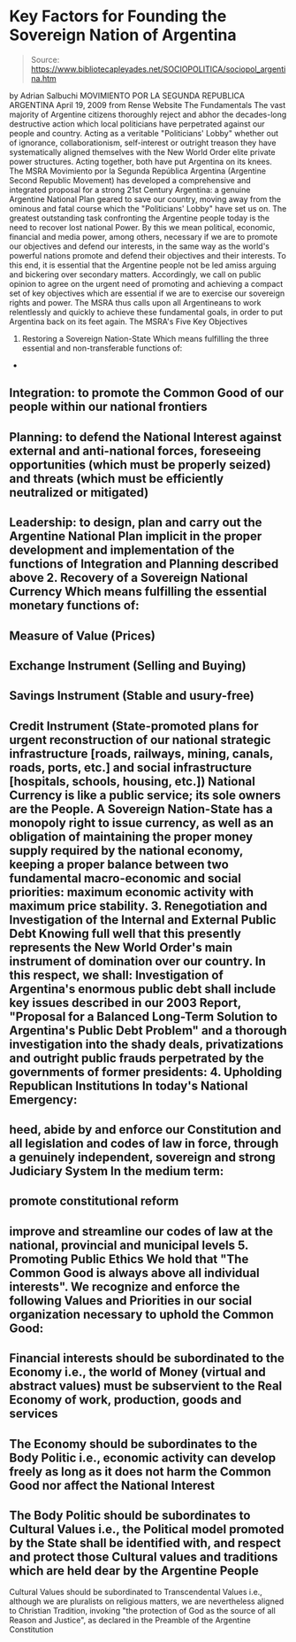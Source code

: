 # Key Factors for Founding the Sovereign Nation of Argentina

> Source: https://www.bibliotecapleyades.net/SOCIOPOLITICA/sociopol_argentina.htm

by Adrian
Salbuchi
MOVIMIENTO POR LA SEGUNDA REPUBLICA ARGENTINA
April 19, 2009
from
Rense
Website
The Fundamentals
The vast majority of Argentine citizens thoroughly reject and abhor the
decades-long destructive action which local politicians have perpetrated
against our people and country.
Acting as a veritable "Politicians' Lobby"
whether out of ignorance, collaborationism, self-interest or outright
treason they have systematically aligned themselves with the
New
World Order elite private power structures.
Acting together, both have put Argentina on
its knees.
The MSRA Movimiento por la Segunda República Argentina
(Argentine Second Republic Movement) has developed a comprehensive and
integrated proposal for a strong 21st Century Argentina:
a genuine Argentine National
Plan geared to save our country, moving away from the ominous and fatal
course which the "Politicians' Lobby" have set us on.
The greatest outstanding task confronting the Argentine people today is the
need to recover lost national Power.
By this we mean political,
economic, financial and media power, among others, necessary if we are to
promote our objectives and defend our interests, in the same way as the
world's powerful nations promote and defend their objectives and their
interests.
To this end, it is essential that the Argentine people not be led amiss
arguing and bickering over secondary matters.
Accordingly, we call on public
opinion to agree on the urgent need of promoting and achieving a compact set
of key objectives which are essential if we are to exercise our sovereign
rights and power.
The MSRA thus calls upon all Argentineans to work relentlessly and quickly
to achieve these fundamental goals, in order to put Argentina back on its
feet again.
The MSRA's Five Key
Objectives
1. Restoring a Sovereign Nation-State
Which means fulfilling the three essential and
non-transferable functions of:
-
Integration: to promote the Common Good
of our people within our national frontiers
-
Planning: to defend the National
Interest against external and anti-national forces, foreseeing
opportunities (which must be properly seized) and threats (which
must be efficiently neutralized or mitigated)
-
Leadership: to design, plan and carry
out the Argentine National Plan implicit in the proper development
and implementation of the functions of Integration and Planning
described above
2. Recovery of a Sovereign National Currency
Which means fulfilling the essential monetary
functions of:
-
Measure of Value (Prices)
-
Exchange Instrument (Selling and Buying)
-
Savings Instrument (Stable and
usury-free)
-
Credit Instrument (State-promoted plans
for urgent reconstruction of our national strategic infrastructure
[roads, railways, mining, canals, roads, ports, etc.] and social
infrastructure [hospitals, schools, housing, etc.])
National Currency is like a public service; its
sole owners are the People.
A Sovereign Nation-State has a monopoly right to
issue currency, as well as an obligation of maintaining the proper money
supply required by the national economy, keeping a proper balance between
two fundamental macro-economic and social priorities:
maximum economic
activity with maximum price stability.
3. Renegotiation and Investigation of the
Internal and External Public Debt
Knowing full well that this presently represents
the New World Order's main instrument of domination over our country.
In this respect, we shall:
Investigation of Argentina's enormous public
debt shall include key issues described in our 2003 Report, "Proposal for a
Balanced Long-Term Solution to Argentina's Public Debt Problem" and a
thorough investigation into the shady deals, privatizations and outright
public frauds perpetrated by the governments of former presidents:
4. Upholding Republican Institutions
In today's National Emergency:
-
heed, abide by and enforce our
Constitution and all legislation and codes of law in force, through
a genuinely independent, sovereign and strong Judiciary System
In the medium term:
-
promote constitutional reform
-
improve and streamline our codes of law
at the national, provincial and municipal levels
5. Promoting Public Ethics
We hold that "The Common Good is always above
all individual interests".
We recognize and enforce the following Values
and Priorities in our social organization necessary to uphold the Common
Good:
-
Financial interests should be
subordinated to the Economy i.e., the world of Money (virtual and
abstract values) must be subservient to the Real Economy of work,
production, goods and services
-
The Economy should be subordinates to
the Body Politic i.e., economic activity can develop freely as
long as it does not harm the Common Good nor affect the National
Interest
-
The Body Politic should be subordinates
to Cultural Values i.e., the Political model promoted by the State
shall be identified with, and respect and protect those Cultural
values and traditions which are held dear by the Argentine People
-
Cultural Values should be subordinated
to Transcendental Values i.e., although we are pluralists on
religious matters, we are nevertheless aligned to Christian
Tradition, invoking "the protection of God as the source
of all Reason and Justice", as declared in the Preamble of the
Argentine Constitution
